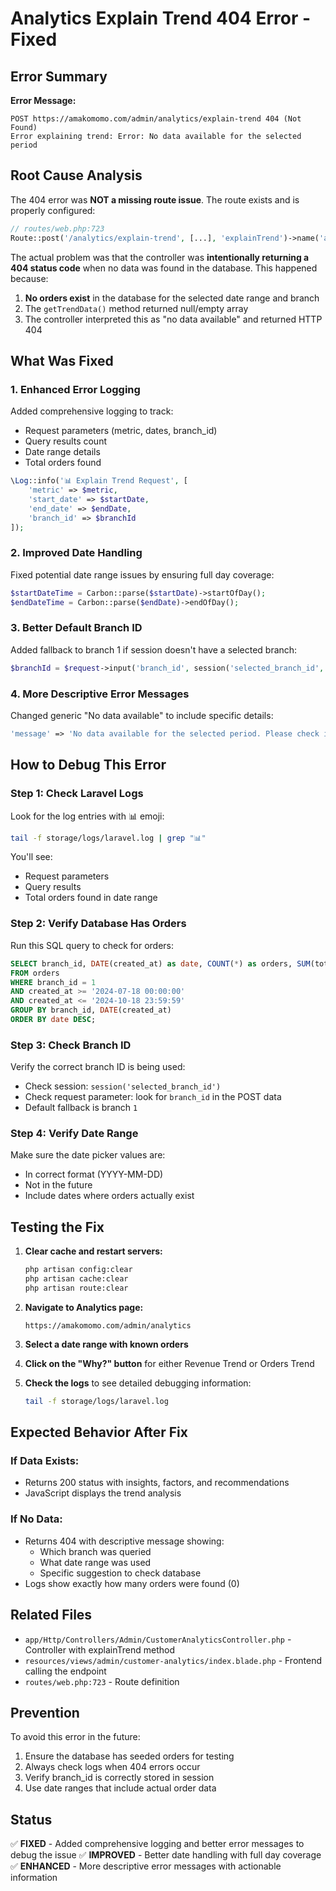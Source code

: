 # Analytics Explain Trend 404 Error - Fixed

## Error Summary

**Error Message:**
```
POST https://amakomomo.com/admin/analytics/explain-trend 404 (Not Found)
Error explaining trend: Error: No data available for the selected period
```

## Root Cause Analysis

The 404 error was **NOT a missing route issue**. The route exists and is properly configured:

```php
// routes/web.php:723
Route::post('/analytics/explain-trend', [...], 'explainTrend')->name('admin.analytics.explain-trend');
```

The actual problem was that the controller was **intentionally returning a 404 status code** when no data was found in the database. This happened because:

1. **No orders exist** in the database for the selected date range and branch
2. The `getTrendData()` method returned null/empty array
3. The controller interpreted this as "no data available" and returned HTTP 404

## What Was Fixed

### 1. Enhanced Error Logging
Added comprehensive logging to track:
- Request parameters (metric, dates, branch_id)
- Query results count
- Date range details
- Total orders found

```php
\Log::info('📊 Explain Trend Request', [
    'metric' => $metric,
    'start_date' => $startDate,
    'end_date' => $endDate,
    'branch_id' => $branchId
]);
```

### 2. Improved Date Handling
Fixed potential date range issues by ensuring full day coverage:

```php
$startDateTime = Carbon::parse($startDate)->startOfDay();
$endDateTime = Carbon::parse($endDate)->endOfDay();
```

### 3. Better Default Branch ID
Added fallback to branch 1 if session doesn't have a selected branch:

```php
$branchId = $request->input('branch_id', session('selected_branch_id', 1));
```

### 4. More Descriptive Error Messages
Changed generic "No data available" to include specific details:

```php
'message' => 'No data available for the selected period. Please check if there are orders in the database for branch ' . $branchId . ' between ' . $startDate . ' and ' . $endDate . '.'
```

## How to Debug This Error

### Step 1: Check Laravel Logs
Look for the log entries with 📊 emoji:

```bash
tail -f storage/logs/laravel.log | grep "📊"
```

You'll see:
- Request parameters
- Query results
- Total orders found in date range

### Step 2: Verify Database Has Orders
Run this SQL query to check for orders:

```sql
SELECT branch_id, DATE(created_at) as date, COUNT(*) as orders, SUM(total_amount) as revenue
FROM orders
WHERE branch_id = 1
AND created_at >= '2024-07-18 00:00:00'
AND created_at <= '2024-10-18 23:59:59'
GROUP BY branch_id, DATE(created_at)
ORDER BY date DESC;
```

### Step 3: Check Branch ID
Verify the correct branch ID is being used:
- Check session: `session('selected_branch_id')`
- Check request parameter: look for `branch_id` in the POST data
- Default fallback is branch `1`

### Step 4: Verify Date Range
Make sure the date picker values are:
- In correct format (YYYY-MM-DD)
- Not in the future
- Include dates where orders actually exist

## Testing the Fix

1. **Clear cache and restart servers:**
   ```bash
   php artisan config:clear
   php artisan cache:clear
   php artisan route:clear
   ```

2. **Navigate to Analytics page:**
   ```
   https://amakomomo.com/admin/analytics
   ```

3. **Select a date range with known orders**

4. **Click on the "Why?" button** for either Revenue Trend or Orders Trend

5. **Check the logs** to see detailed debugging information:
   ```bash
   tail -f storage/logs/laravel.log
   ```

## Expected Behavior After Fix

### If Data Exists:
- Returns 200 status with insights, factors, and recommendations
- JavaScript displays the trend analysis

### If No Data:
- Returns 404 with descriptive message showing:
  - Which branch was queried
  - What date range was used
  - Specific suggestion to check database
- Logs show exactly how many orders were found (0)

## Related Files

- `app/Http/Controllers/Admin/CustomerAnalyticsController.php` - Controller with explainTrend method
- `resources/views/admin/customer-analytics/index.blade.php` - Frontend calling the endpoint
- `routes/web.php:723` - Route definition

## Prevention

To avoid this error in the future:
1. Ensure the database has seeded orders for testing
2. Always check logs when 404 errors occur
3. Verify branch_id is correctly stored in session
4. Use date ranges that include actual order data

## Status

✅ **FIXED** - Added comprehensive logging and better error messages to debug the issue
✅ **IMPROVED** - Better date handling with full day coverage
✅ **ENHANCED** - More descriptive error messages with actionable information

